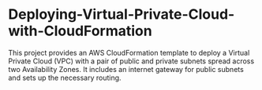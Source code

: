 # Deploying-Virtual-Private-Cloud-with-CloudFormation
This project provides an AWS CloudFormation template to deploy a Virtual Private Cloud (VPC) with a pair of public and private subnets spread across two Availability Zones. It includes an internet gateway for public subnets and sets up the necessary routing.
